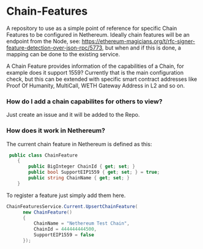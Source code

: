 # Chain-Features
A repository to use as a simple point of reference for specific Chain Features to be configured in Nethereum. Ideally chain features will be an endpoint from the Node, see: https://ethereum-magicians.org/t/rfc-signer-feature-detection-over-json-rpc/5773, but when and if this is done, a mapping can be done to the existing service. 

A Chain Feature provides information of the capabilities of a Chain, for example does it support 1559? 
Currently that is the main configuration check, but this can be extended with specific smart contract addresses like Proof Of Humanity, MultiCall, WETH Gateway Address in L2 and so on.

### How do I add a chain capabilites for others to view?

Just create an issue and it will be added to the Repo.

### How does it work in Nethereum?
The current chain feature in Nethereum is defined as this:

```csharp
 public class ChainFeature
    {
        public BigInteger ChainId { get; set; }
        public bool SupportEIP1559 { get; set; } = true;
        public string ChainName { get; set; }
    }
```
To register a feature just simply add them here.

```csharp
ChainFeaturesService.Current.UpsertChainFeature(
      new ChainFeature()
      {
          ChainName = "Nethereum Test Chain",
          ChainId = 444444444500,
          SupportEIP1559 = false
      });
```
